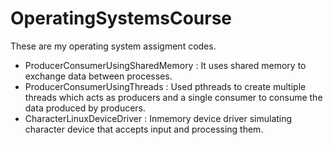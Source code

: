 # OperatingSystemsCourse

These are my operating system assigment codes.
- ProducerConsumerUsingSharedMemory : It uses shared memory to exchange data between processes.
- ProducerConsumerUsingThreads : Used pthreads to create multiple threads which acts as producers and a single consumer to consume the data produced by producers. 
- CharacterLinuxDeviceDriver : Inmemory device driver simulating character device that accepts input and processing them.
